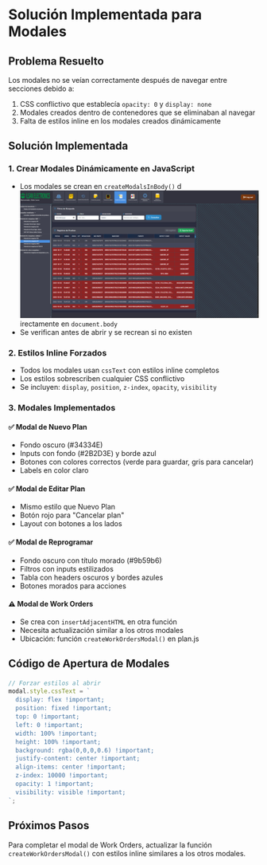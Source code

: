 # Solución Implementada para Modales

## Problema Resuelto
Los modales no se veían correctamente después de navegar entre secciones debido a:
1. CSS conflictivo que establecía `opacity: 0` y `display: none`
2. Modales creados dentro de contenedores que se eliminaban al navegar
3. Falta de estilos inline en los modales creados dinámicamente

## Solución Implementada

### 1. Crear Modales Dinámicamente en JavaScript
- Los modales se crean en `createModalsInBody()` d![1761791618056](image/SOLUCION_MODALES/1761791618056.png)irectamente en `document.body`
- Se verifican antes de abrir y se recrean si no existen

### 2. Estilos Inline Forzados
- Todos los modales usan `cssText` con estilos inline completos
- Los estilos sobrescriben cualquier CSS conflictivo
- Se incluyen: `display`, `position`, `z-index`, `opacity`, `visibility`

### 3. Modales Implementados

#### ✅ Modal de Nuevo Plan
- Fondo oscuro (#34334E)
- Inputs con fondo (#2B2D3E) y borde azul
- Botones con colores correctos (verde para guardar, gris para cancelar)
- Labels en color claro

#### ✅ Modal de Editar Plan
- Mismo estilo que Nuevo Plan
- Botón rojo para "Cancelar plan"
- Layout con botones a los lados

#### ✅ Modal de Reprogramar
- Fondo oscuro con título morado (#9b59b6)
- Filtros con inputs estilizados
- Tabla con headers oscuros y bordes azules
- Botones morados para acciones

#### ⚠️ Modal de Work Orders
- Se crea con `insertAdjacentHTML` en otra función
- Necesita actualización similar a los otros modales
- Ubicación: función `createWorkOrdersModal()` en plan.js

## Código de Apertura de Modales

```javascript
// Forzar estilos al abrir
modal.style.cssText = `
  display: flex !important;
  position: fixed !important;
  top: 0 !important;
  left: 0 !important;
  width: 100% !important;
  height: 100% !important;
  background: rgba(0,0,0,0.6) !important;
  justify-content: center !important;
  align-items: center !important;
  z-index: 10000 !important;
  opacity: 1 !important;
  visibility: visible !important;
`;
```

## Próximos Pasos

Para completar el modal de Work Orders, actualizar la función `createWorkOrdersModal()` con estilos inline similares a los otros modales.

